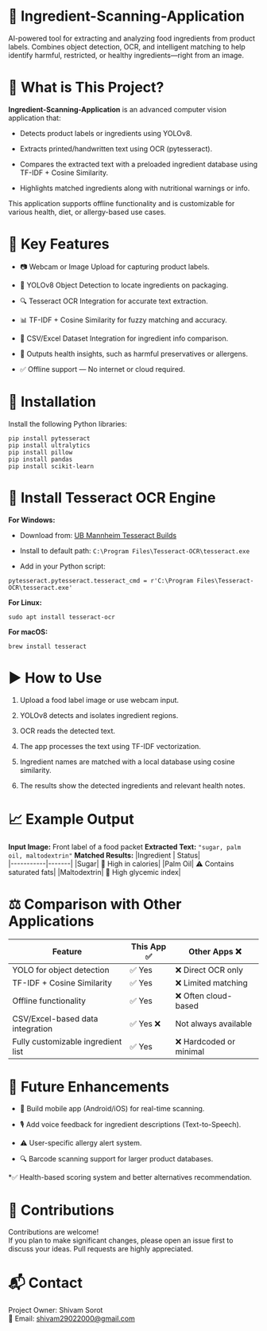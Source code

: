 # 🧪 Ingredient-Scanning-Application
AI-powered tool for extracting and analyzing food ingredients from product labels. Combines object detection, OCR, and intelligent matching to help identify harmful, restricted, or healthy ingredients—right from an image.

# 📌 What is This Project?
**Ingredient-Scanning-Application** is an advanced computer vision application that:

* Detects product labels or ingredients using YOLOv8.

* Extracts printed/handwritten text using OCR (pytesseract).

* Compares the extracted text with a preloaded ingredient database using TF-IDF + Cosine Similarity.

* Highlights matched ingredients along with nutritional warnings or info.

This application supports offline functionality and is customizable for various health, diet, or allergy-based use cases.

# 🔑 Key Features
* 📷 Webcam or Image Upload for capturing product labels.

* 🧠 YOLOv8 Object Detection to locate ingredients on packaging.

* 🔍 Tesseract OCR Integration for accurate text extraction.

* 📊 TF-IDF + Cosine Similarity for fuzzy matching and accuracy.

* 📁 CSV/Excel Dataset Integration for ingredient info comparison.

* 🧾 Outputs health insights, such as harmful preservatives or allergens.

* ✅ Offline support — No internet or cloud required.

# 🧰 Installation
Install the following Python libraries:  
``` pip install opencv-python  
pip install pytesseract  
pip install ultralytics  
pip install pillow  
pip install pandas  
pip install scikit-learn  
```
# 🧠 Install Tesseract OCR Engine
**For Windows:**
* Download from: [UB Mannheim Tesseract Builds](https://github.com/UB-Mannheim/tesseract/wiki)  
* Install to default path: `C:\Program Files\Tesseract-OCR\tesseract.exe`

* Add in your Python script:

``` import pytesseract  
pytesseract.pytesseract.tesseract_cmd = r'C:\Program Files\Tesseract-OCR\tesseract.exe'  
```
**For Linux:**
``` sudo apt update  
sudo apt install tesseract-ocr  
```
**For macOS:**  
``` 
brew install tesseract
 ```
# ▶️ How to Use
1. Upload a food label image or use webcam input.

2. YOLOv8 detects and isolates ingredient regions.

3. OCR reads the detected text.

4. The app processes the text using TF-IDF vectorization.

5. Ingredient names are matched with a local database using cosine similarity.

6. The results show the detected ingredients and relevant health notes.

# 📈 Example Output
**Input Image:** Front label of a food packet
**Extracted Text:** 
```"sugar, palm oil, maltodextrin"```
**Matched Results:** 
|Ingredient |	Status|  
|-----------|-------|
|Sugar|	🚫 High in calories|
|Palm Oil|	⚠️ Contains saturated fats|
|Maltodextrin|	🚫 High glycemic index|

# ⚖️ Comparison with Other Applications
|Feature|	This App ✅|	Other Apps ❌| 
|-------|-------------|---------------|
|YOLO for object detection|	✅ Yes	|❌ Direct OCR only|
|TF-IDF + Cosine Similarity|	✅ Yes	|❌ Limited matching|
|Offline functionality|	✅ Yes	|❌ Often cloud-based|
|CSV/Excel-based data integration	|✅ Yes	❌ |Not always available|
|Fully customizable ingredient list|	✅ Yes|	❌ Hardcoded or minimal|

# 🌱 Future Enhancements
* 📱 Build mobile app (Android/iOS) for real-time scanning.

* 🎙️ Add voice feedback for ingredient descriptions (Text-to-Speech).

* ⚠️ User-specific allergy alert system.

* 🔍 Barcode scanning support for larger product databases.

*✅ Health-based scoring system and better alternatives recommendation.

# 🤝 Contributions
Contributions are welcome!  
If you plan to make significant changes, please open an issue first to discuss your ideas. Pull requests are highly appreciated.

# 📬 Contact
Project Owner: Shivam Sorot  
📧 Email: shivam29022000@gmail.com
